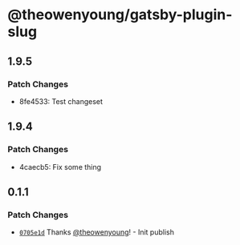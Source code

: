# @theowenyoung/gatsby-plugin-slug

## 1.9.5

### Patch Changes

- 8fe4533: Test changeset

## 1.9.4

### Patch Changes

- 4caecb5: Fix some thing

## 0.1.1

### Patch Changes

- [`0705e1d`](https://github.com/theowenyoung/gatsby-theme-primer-wiki/commit/0705e1de4b056b03b4dd760ffa87062824559c60) Thanks [@theowenyoung](https://github.com/theowenyoung)! - Init publish
